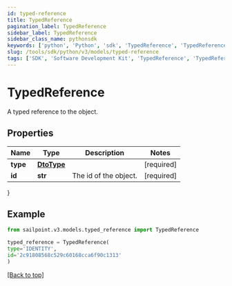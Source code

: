 ```yaml
---
id: typed-reference
title: TypedReference
pagination_label: TypedReference
sidebar_label: TypedReference
sidebar_class_name: pythonsdk
keywords: ['python', 'Python', 'sdk', 'TypedReference', 'TypedReference'] 
slug: /tools/sdk/python/v3/models/typed-reference
tags: ['SDK', 'Software Development Kit', 'TypedReference', 'TypedReference']
---
```


# TypedReference

A typed reference to the object. 

## Properties

Name | Type | Description | Notes
------------ | ------------- | ------------- | -------------
**type** | [**DtoType**](dto-type) |  | [required]
**id** | **str** | The id of the object.  | [required]
}

## Example

```python
from sailpoint.v3.models.typed_reference import TypedReference

typed_reference = TypedReference(
type='IDENTITY',
id='2c91808568c529c60168cca6f90c1313'
)

```
[[Back to top]](#) 

